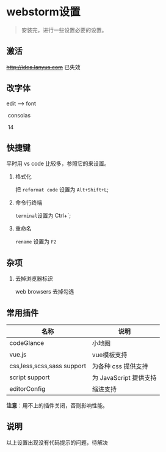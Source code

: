 # webstorm设置

> 安装完，进行一些设置必要的设置。

## 激活

~~http://idea.lanyus.com~~ 已失效

## 改字体

edit --> font 

​	consolas

​	14

## 快捷键

平时用 vs code 比较多，参照它的来设置。

1. 格式化

   把 `reformat code` 设置为 `Alt+Shift+L`;

2. 命令行终端

   `terminal`设置为 Ctrl+\`;

3. 重命名

   `rename` 设置为 `F2`

## 杂项

1. 去掉浏览器标识

   web browsers 去掉勾选

## 常用插件

| 名称                       | 说明                   |
| -------------------------- | ---------------------- |
| codeGlance                 | 小地图                 |
| vue.js                     | vue模板支持            |
| css,less,scss,sass support | 为各种 css 提供支持    |
| script support             | 为 JavaScript 提供支持 |
| editorConfig               | 缩进支持               |

**注意**：用不上的插件关闭，否则影响性能。

## 说明

以上设置出现没有代码提示的问题，待解决